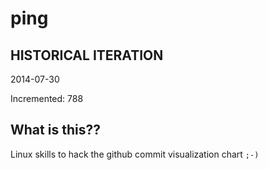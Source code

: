 # ping

## HISTORICAL ITERATION
2014-07-30

Incremented: 788

## What is this?? 
Linux skills to hack the github commit visualization chart `;-)`
